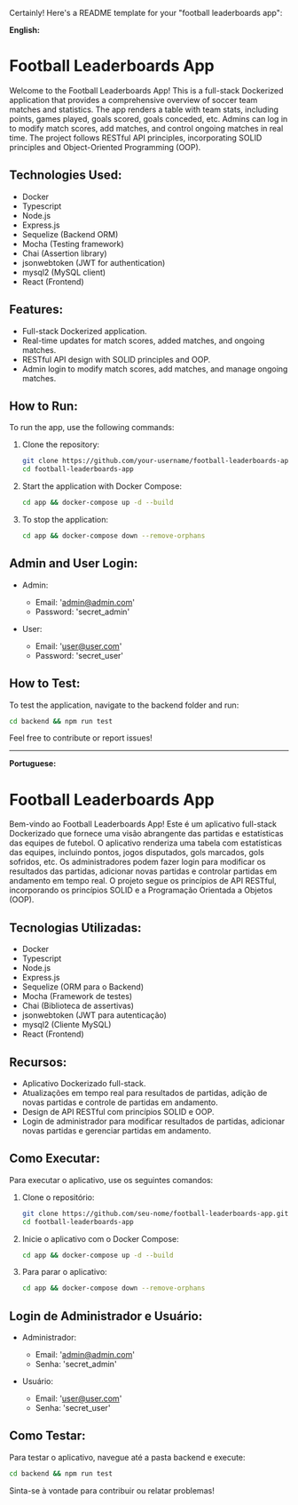 Certainly! Here's a README template for your "football leaderboards app":

**English:**

# Football Leaderboards App

Welcome to the Football Leaderboards App! This is a full-stack Dockerized application that provides a comprehensive overview of soccer team matches and statistics. The app renders a table with team stats, including points, games played, goals scored, goals conceded, etc. Admins can log in to modify match scores, add matches, and control ongoing matches in real time. The project follows RESTful API principles, incorporating SOLID principles and Object-Oriented Programming (OOP).

## Technologies Used:

- Docker
- Typescript
- Node.js
- Express.js
- Sequelize (Backend ORM)
- Mocha (Testing framework)
- Chai (Assertion library)
- jsonwebtoken (JWT for authentication)
- mysql2 (MySQL client)
- React (Frontend)

## Features:

- Full-stack Dockerized application.
- Real-time updates for match scores, added matches, and ongoing matches.
- RESTful API design with SOLID principles and OOP.
- Admin login to modify match scores, add matches, and manage ongoing matches.

## How to Run:

To run the app, use the following commands:

1. Clone the repository:
    ```bash
    git clone https://github.com/your-username/football-leaderboards-app.git
    cd football-leaderboards-app
    ```

2. Start the application with Docker Compose:
    ```bash
    cd app && docker-compose up -d --build
    ```

3. To stop the application:
    ```bash
    cd app && docker-compose down --remove-orphans
    ```

## Admin and User Login:

- Admin:
  - Email: 'admin@admin.com'
  - Password: 'secret_admin'

- User:
  - Email: 'user@user.com'
  - Password: 'secret_user'

## How to Test:

To test the application, navigate to the backend folder and run:
```bash
cd backend && npm run test
```

Feel free to contribute or report issues!

---

**Portuguese:**

# Football Leaderboards App

Bem-vindo ao Football Leaderboards App! Este é um aplicativo full-stack Dockerizado que fornece uma visão abrangente das partidas e estatísticas das equipes de futebol. O aplicativo renderiza uma tabela com estatísticas das equipes, incluindo pontos, jogos disputados, gols marcados, gols sofridos, etc. Os administradores podem fazer login para modificar os resultados das partidas, adicionar novas partidas e controlar partidas em andamento em tempo real. O projeto segue os princípios de API RESTful, incorporando os princípios SOLID e a Programação Orientada a Objetos (OOP).

## Tecnologias Utilizadas:

- Docker
- Typescript
- Node.js
- Express.js
- Sequelize (ORM para o Backend)
- Mocha (Framework de testes)
- Chai (Biblioteca de assertivas)
- jsonwebtoken (JWT para autenticação)
- mysql2 (Cliente MySQL)
- React (Frontend)

## Recursos:

- Aplicativo Dockerizado full-stack.
- Atualizações em tempo real para resultados de partidas, adição de novas partidas e controle de partidas em andamento.
- Design de API RESTful com princípios SOLID e OOP.
- Login de administrador para modificar resultados de partidas, adicionar novas partidas e gerenciar partidas em andamento.

## Como Executar:

Para executar o aplicativo, use os seguintes comandos:

1. Clone o repositório:
    ```bash
    git clone https://github.com/seu-nome/football-leaderboards-app.git
    cd football-leaderboards-app
    ```

2. Inicie o aplicativo com o Docker Compose:
    ```bash
    cd app && docker-compose up -d --build
    ```

3. Para parar o aplicativo:
    ```bash
    cd app && docker-compose down --remove-orphans
    ```

## Login de Administrador e Usuário:

- Administrador:
  - Email: 'admin@admin.com'
  - Senha: 'secret_admin'

- Usuário:
  - Email: 'user@user.com'
  - Senha: 'secret_user'

## Como Testar:

Para testar o aplicativo, navegue até a pasta backend e execute:
```bash
cd backend && npm run test
```

Sinta-se à vontade para contribuir ou relatar problemas!